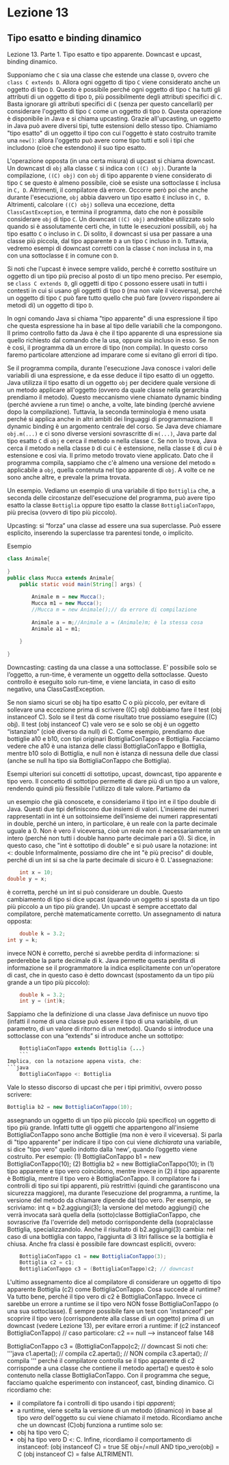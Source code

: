 # Lezione 13

## Tipo esatto e binding dinamico

Lezione 13. Parte 1. Tipo esatto e tipo apparente. Downcast e upcast, binding dinamico. 

Supponiamo che `C` sia una classe che estende una classe `D`, ovvero che `class C extends D`. Allora ogni oggetto di tipo `C` viene considerato anche un oggetto di tipo `D`. Questo è possibile perché ogni oggetto di tipo `C` ha tutti gli attributi di un oggetto di tipo `D`, più possibilmente degli attributi specifici di `C`. Basta ignorare gli attributi specifici di `C` (senza per questo cancellarli) per considerare l'oggetto di tipo `C` come un oggetto di tipo `D`. Questa operazione è disponibile in Java e si chiama upcasting. Grazie all'upcasting, un oggetto in Java può avere diversi tipi, tutte estensioni dello stesso tipo. Chiamiamo "tipo esatto" di un oggetto il tipo con cui l'oggetto è stato costruito tramite una `new()`: allora l'oggetto può avere come tipo tutti e soli i tipi che includono (cioè che estendono) il suo tipo esatto.

L'operazione opposta (in una certa misura) di upcast si chiama downcast. Un downcast di `obj` alla classe `C` si indica con `((C) obj)`. Durante la compilazione, `((C) obj)` con `obj` di tipo apparente `D` viene considerato di tipo `C` se questo è almeno possibile, cioè se esiste una sottoclasse `E` inclusa in `C, D`. Altrimenti, il compilatore dà errore. Occorre però poi che anche durante l'esecuzione, `obj` abbia davvero un tipo esatto `E` incluso in `C, D`. Altrimenti, calcolare `((C) obj)` solleva una eccezione, detta `ClassCastException`, e termina il programma, dato che non è possibile considerare `obj` di tipo `C`. Un downcast `((C) obj)` andrebbe utilizzato solo quando si è assolutamente certi che, in tutte le esecuzioni possibili, `obj` ha tipo esatto `C` o incluso in `C`. Di solito, il downcast si usa per passare a una classe più piccola, dal tipo apparente `D` a un tipo `C` incluso in `D`. Tuttavia, vedremo esempi di downcast corretti con la classe `C` non inclusa in `D`, ma con una sottoclasse `E` in comune con `D`.

Si noti che l'upcast è invece sempre valido, perché è corretto sostituire un oggetto di un tipo più preciso al posto di un tipo meno preciso. Per esempio, se `class C extends D`, gli oggetti di tipo `C` possono essere usati in tutti i contesti in cui si usano gli oggetti di tipo `D` (ma non vale il viceversa), perché un oggetto di tipo `C` può fare tutto quello che può fare (ovvero rispondere ai metodi di) un oggetto di tipo `D`.

In ogni comando Java si chiama "tipo apparente" di una espressione il tipo che questa espressione ha in base al tipo delle variabili che la compongono. Il primo controllo fatto da Java è che il tipo apparente di una espressione sia quello richiesto dal comando che la usa, oppure sia incluso in esso. Se non è così, il programma dà un errore di tipo (non compila). In questo corso faremo particolare attenzione ad imparare come si evitano gli errori di tipo.

Se il programma compila, durante l'esecuzione Java conosce i valori delle variabili di una espressione, e da esse deduce il tipo esatto di un oggetto. Java utilizza il tipo esatto di un oggetto `obj` per decidere quale versione di un metodo applicare all'oggetto (ovvero da quale classe nella gerarchia prendiamo il metodo). Questo meccanismo viene chiamato dynamic binding (perché avviene a run time) o anche, a volte, late binding (perché avviene dopo la compilazione). Tuttavia, la seconda terminologia è meno usata perché si applica anche in altri ambiti dei linguaggi di programmazione. Il dynamic binding è un argomento centrale del corso. Se Java deve chiamare `obj.m(...)` e ci sono diverse versioni sovrascritte di `m(...)`, Java parte dal tipo esatto `C` di `obj` e cerca il metodo `m` nella classe `C`. Se non lo trova, Java cerca il metodo `m` nella classe `D` di cui `C` è estensione, nella classe `E` di cui `D` è estensione e così via. Il primo metodo trovato viene applicato. Dato che il programma compila, sappiamo che c'è almeno una versione del metodo `m` applicabile a `obj`, quella contenuta nel tipo apparente di `obj`. A volte ce ne sono anche altre, e prevale la prima trovata.

Un esempio. Vediamo un esempio di una variabile di tipo `Bottiglia` che, a seconda delle circostanze dell'esecuzione del programma, può avere tipo esatto la classe `Bottiglia` oppure tipo esatto la classe `BottigliaConTappo`, più precisa (ovvero di tipo più piccolo).


Upcasting: si “forza” una classe ad essere una sua superclasse. Può essere esplicito, inserendo la superclasse tra parentesi tonde, o implicito.

Esempio

```java
class Animale{
    
}
public class Mucca extends Animale{
    public static void main(String[] args) {
        
        Animale m = new Mucca();
        Mucca m1 = new Mucca();
        //Mucca m = new Animale();// da errore di compilazione
        
        Animale a = m;//Animale a = (Animale)m; è la stessa cosa
        Animale a1 = m1;
        
    }
    
}

```
Downcasting: casting da una classe a una sottoclasse. E’ possibile solo se l’oggetto, a run-time, è veramente un oggetto della sottoclasse. Questo controllo è eseguito solo run-time, e viene lanciata, in caso di esito negativo, una ClassCastException.


Se non siamo sicuri se obj ha tipo esatto C o più piccolo, per evitare di sollevare una eccezione prima di scrivere ((C) obj) dobbiamo fare il test (obj instanceof C). Solo se il test dà come risultato true possiamo eseguire ((C) obj). Il test (obj instanceof C) vale vero se e solo se obj è un oggetto “istanziato” (cioè diverso da null) di C. Come esempio, prendiamo due bottiglie a10 e b10, con tipi originari BottigliaConTappo e Bottiglia. Facciamo vedere che a10 è una istanza delle classi BottigliaConTappo e Bottiglia, mentre b10 solo di Bottiglia, e null non è istanza di nessuna delle due classi (anche se null ha tipo sia BottigliaConTappo che Bottiglia).

Esempi ulteriori sui concetti di sottotipo, upcast, downcast,
tipo apparente e tipo vero.
Il concetto di sottotipo permette di dare più di un tipo a un valore, rendendo quindi più flessibile l'utilizzo di tale valore. Partiamo da

un esempio che già conoscete, e consideriamo il tipo int e il tipo double di Java. Questi due tipi definiscono due insiemi di valori. L'insieme dei numeri rappresentati in int è un sottoinsieme dell’insieme dei numeri rappresentati in double, perché un intero, in particolare, è un reale con la parte decimale uguale a 0. Non è vero il viceversa, cioè un reale non è necessariamente un intero (perché non tutti i double hanno parte decimale pari a 0).
Si dice, in questo caso, che "int è sottotipo di double" e si può usare la notazione:
int <: double
Informalmente, possiamo dire che int "è più preciso" di double, perché
di un int si sa che la parte decimale di sicuro è 0.
L'assegnazione:

```java
    int x = 10;
double y = x;

```
è corretta, perché un int si può considerare un double. Questo cambiamento di tipo si dice upcast (quando un oggetto si sposta da un tipo più piccolo a un tipo più grande). Un upcast è sempre accettato dal compilatore, perchè matematicamente corretto.
Un assegnamento di natura opposta:
```java
    double k = 3.2;
int y = k;
```
invece NON è corretto, perché si avrebbe perdita di informazione: si perderebbe la parte decimale di k. Java permette questa perdita di informazione se il programmatore la indica esplicitamente con un'operatore di cast, che in questo caso è detto downcast (spostamento da un tipo più grande a un tipo più piccolo):
```java
    double k = 3.2;
    int y = (int)k;
```
Sappiamo che la definizione di una classe Java definisce un nuovo tipo (infatti il nome di una classe può essere il tipo di una variabile, di un parametro, di un valore di ritorno di un metodo). Quando si introduce una sottoclasse con una “extends” si introduce anche un sottotipo:
```java
    BottigliaConTappo extends Bottiglia {...}
    ```
Implica, con la notazione appena vista, che:
```java
    BottigliaConTappo <: Bottiglia
```


Vale lo stesso discorso di upcast che per i tipi primitivi, ovvero posso scrivere:
```java
Bottiglia b2 = new BottigliaConTappo(10);
```
assegnando un oggetto di un tipo più piccolo (più specifico) un oggetto di tipo più grande. Infatti tutte gli oggetti che appartengono all'insieme BottigliaConTappo sono anche Bottiglie (ma non è vero il viceversa).
Si parla di "tipo apparente" per indicare il tipo con cui viene *dichiarata* una variabile, si dice "tipo vero" quello indotto dalla 'new', quando l’oggetto viene costruito. Per esempio:
    (1) BottigliaConTappo b1 = new BottigliaConTappo(10);
(2) Bottiglia b2 = new BottigliaConTappo(10);
in (1) tipo apparente e tipo vero coincidono, mentre invece in (2) il tipo apparente è Bottiglia, mentre il tipo vero è BottigliaConTappo.
Il compilatore fa i controlli di tipo sui tipi apparenti, più restrittivi (quindi che garantiscono una sicurezza maggiore), ma durante l’esecuzione del programma, a runtime, la versione del metodo da chiamare dipende dal tipo vero. Per esempio, se scriviamo:
int q = b2.aggiungi(3);
la versione del metodo aggiungi() che verrà invocata sarà quella della (sotto)classe BottigliaConTappo, che sovrascrive (fa l'override del) metodo corrispondente della (sopra)classe Bottiglia, specializzandolo. Anche il risultato di b2.aggiungi(3) cambia: nel caso di una bottiglia con tappo, l’aggiunta di 3 litri fallisce se la bottiglia è chiusa.
Anche fra classi è possibile fare downcast espliciti, ovvero:
```java
    BottigliaConTappo c1 = new BottigliaConTappo(3);
    Bottiglia c2 = c1;
    BottigliaConTappo c3 = (BottigliaConTappo)c2; // downcast
```
L'ultimo assegnamento dice al compilatore di considerare un oggetto di tipo apparente Bottiglia (c2) come BottigliaConTappo. Cosa succede al runtime? Va tutto bene, perché il tipo vero di c2 è BottigliaConTappo. Invece ci sarebbe un errore a runtime se il tipo vero NON fosse BottigliaConTappo (o una sua sottoclasse).
È sempre possibile fare un test con 'instanceof' per scoprire il tipo vero (corrispondente alla classe di un oggetto) prima di un downcast (vedere Lezione 13), per evitare errori a runtime:
   if (c2 instanceof BottigliaConTappo)
     // caso particolare: c2 == null --> instanceof false
148

BottigliaConTappo c3 = (BottigliaConTappo)c2; // downcast
Si noti che:
'''java
   c1.aperta(); // compila
   c2.aperta(); // NON compila
   c3.aperta(); // compila
    '''
perché il compilatore controlla se il tipo apparente di c2 corrisponde a una classe che contiene il metodo aperta() e questo è solo contenuto nella classe BottigliaConTappo.
Con il programma che segue, facciamo qualche esperimento con instanceof, cast, binding dinamico.
Ci ricordiamo che:
- il compilatore fa i controlli di tipo usando i tipi *apparenti*;
- a runtime, viene scelta la versione di un metodo (dinamico) in base al tipo *vero* dell'oggetto su cui viene chiamato il metodo.
Ricordiamo anche che un downcast (C)obj funziona a runtime solo se:
- obj ha tipo vero C;
- obj ha tipo vero D <: C.
Infine, ricordiamo il comportamento di instanceof: (obj instanceof C) = true
  SE obj=/=null AND tipo_vero(obj) = C
(obj instanceof C) = false
  ALTRIMENTI.